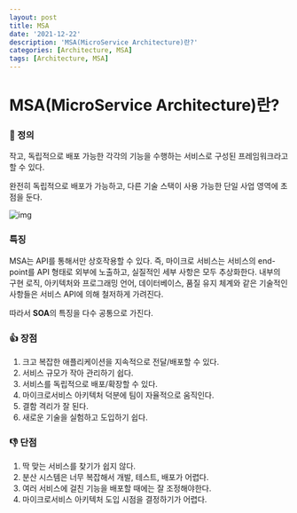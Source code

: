 ```yaml
---
layout: post
title: MSA
date: '2021-12-22'
description: 'MSA(MicroService Architecture)란?'
categories: [Architecture, MSA]
tags: [Architecture, MSA]
---
```

# MSA(MicroService Architecture)란?

### 📌 정의

작고, 독립적으로 배포 가능한 각각의 기능을 수행하는 서비스로 구성된 프레임워크라고 할 수 있다.

완전히 독립적으로 배포가 가능하고, 다른 기술 스택이 사용 가능한 단일 사업 영역에 초점을 둔다.

![img](https://blog.kakaocdn.net/dn/cTAT6G/btqD2bvNaYo/42aEDP4R01hfklHBQBZefk/img.png)

### 특징

MSA는 API를 통해서만 상호작용할 수 있다. 즉, 마이크로 서비스는 서비스의 end-point를 API 형태로 외부에 노출하고, 실질적인 세부 사항은 모두 추상화한다. 내부의 구현 로직, 아키텍처와 프로그래밍 언어, 데이터베이스, 품질 유지 체계와 같은 기술적인 사항들은 서비스 API에 의해 철저하게 가려진다.

따라서 **SOA**의 특징을 다수 공통으로 가진다.

### 👍 장점

1. 크고 복잡한 애플리케이션을 지속적으로 전달/배포할 수 있다.
2. 서비스 규모가 작아 관리하기 쉽다.
3. 서비스를 독립적으로 배포/확장할 수 있다.
4. 마이크로서비스 아키텍처 덕분에 팀이 자율적으로 움직인다.
5. 결함 격리가 잘 된다.
6. 새로운 기술을 실험하고 도입하기 쉽다.

### 👎 단점

1. 딱 맞는 서비스를 찾기가 쉽지 않다.
2. 분산 시스템은 너무 복잡해서 개발, 테스트, 배포가 어렵다.
3. 여러 서비스에 걸친 기능을 배포할 때에는 잘 조정해야한다.
4. 마이크로서비스 아키텍처 도입 시점을 결정하기가 어렵다.

